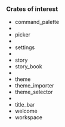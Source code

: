 
### Crates of interest

- command_palette
-
- picker
-
- settings
-
- story
- story_book
-
- theme
- theme_importer
- theme_selector
-
- title_bar
- welcome
- workspace
